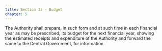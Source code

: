 ```yaml
---
title: Section 33 - Budget
chapter: 5
---
```


The Authority shall prepare, in such form and at such time in each financial year as may be prescribed, its budget for the next financial year, showing the estimated receipts and expenditure of the Authority and forward the same to the Central Government, for information.

